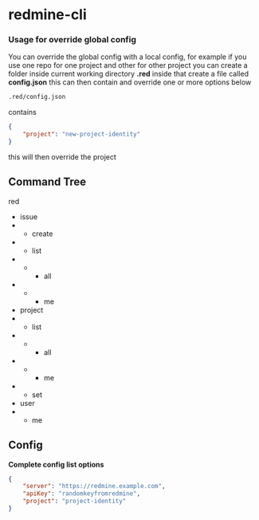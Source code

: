 # redmine-cli

### Usage for override global config

You can override the global config with a local config, for example if you use one repo for one project and other for other project you can create a folder inside current working directory **.red** inside that create a file called **config.json** this can then contain and override one or more options below

```bash
.red/config.json
```

contains 

```json
{
    "project": "new-project-identity"
}
```

this will then override the project

## Command Tree

red
- issue
- - create
- - list
- - - all
- - - me
- project
- - list
- - - all
- - - me
- - set
- user
- - me

## Config

**Complete config list options**

```json
{
    "server": "https://redmine.example.com",
    "apiKey": "randomkeyfromredmine",
    "project": "project-identity"
}
```